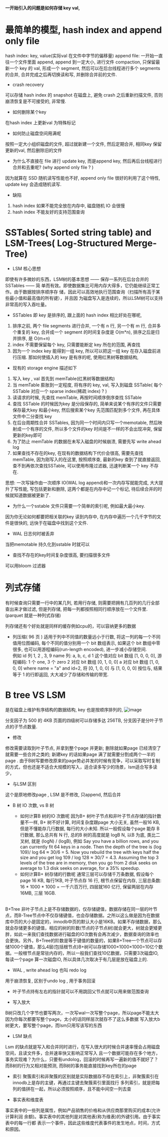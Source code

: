 **一开始引入的问题是如何存储 key val,**
# 最简单的模型, hash index and append only file
hash index: key, value(实际val 在文件中字节的偏移量)
append file: 一开始一直往一个文件里面 append, append 到一定大小, 进行文件 compaction, 只保留最新一个 key 的 val, 形成一个 segment, 然后可以在后台线程进行多个 segments 的合并, 合并完成之后再切换读和写, 并删除合并前的文件. 

* crash recovery

可以存储 hash index 的 snapshot 在磁盘上, 避免 crash 之后重新扫描文件, 否则崩溃恢复是不可接受的, 非常慢. 

* 如何删除某个key

在hash index 上更新val 为特殊标记

* 如何防止磁盘空间用满呢

按照一定大小组织磁盘的文件, 超过就新建一个文件, 然后定期合并, 相同key 保留更新的val, 然后删除旧的文件

* 为什么不直接在 file 进行 update key, 而是append key, 然后再后台线程进行合并和去重呢? (why append only file ? )

因为就算在 SSD 随机读写性能也不好, append only file 很好的利用了这个特性, update key 会造成随机读写. 

* 缺陷
1. hash index 如果不能完全放在内存中, 磁盘随机 IO 会很慢
2. hash index 不能友好的支持范围查询


# SSTables( Sorted string table) and LSM-Trees( Log-Structured Merge-Tree)
* LSM 核心思想

即使有许多微妙的东西，LSM树的基本思想 —— 保存一系列在后台合并的SSTables —— 简
单而有效。即使数据集比可用内存大得多，它仍能继续正常工作。由于数据按排序顺序存
储，因此可以高效地执行范围查询（扫描所有高于某些最小值和最高值的所有键），并且因
为磁盘写入是连续的，所以LSM树可以支持非常高的写入吞吐量。

* SSTables 即 key 是排序的, 跟上面的 hash index 相比好处在哪呢, 

1. 排序之前, 两个 file segments 进行合并, 一个有 n 行, 另一个有 m 行, 合并多个重复的 key, 合并成一个 segment 的时间复杂度是 O(m*n), 排序之后是归并排序, 是 O(m+n)
2. index 不需要保留每个 key, 只需要能断定 key 所在的范围, 再查找
3. 因为一个 index key 能得到一组 key, 所以可以把这一组 key 在存入磁盘前进行压缩. 
那如何使插入的 key 是有序的呢, 使用红黑树等数据结构, 

* 现有的 storage engine 描述如下

1. 写入 key , val 首先到 memTable(红黑树等数据结构)
2. 当 memTable 膨胀到一定程度, 将有序的 key, val, 写入到磁盘 SSTable( 每个 SSTable 对应一个 sparse index(稀疏 index) ? )
3. 读请求的时候, 先查找 memTable, 再按时间顺序倒序查找 SSTable
4. 查找 SSTable 的时候因为key 是分段保存的, 简单来说某个有序的文件只需要保存最大key 和最小key, 然后搜索某个key 先范围匹配到多个文件, 再在具体文件中二分查找 key
4. 在后台周期性合并 SSTables, 因为同一个时间内只写一个memotable, 然后映射成一个有序的文件, 所以多个文件的key 时间是不一样的不会出现冲突, 保留更新的key即可
5. 为了防止 memTable 的数据在未写入磁盘的时候崩溃, 需要先写 write ahead log
6. 如果查找不存在的key, 在现有的数据结构下代价会很高, 需要先查找 memTable, 因为刚写入的在这里, 按照顺序查, 最新的key 查到了就直接返回, 查不到再依次查找SSTable, 可以使用布隆过滤器, 迅速判断某一个 key 不存在. 

思想: 一次写操作由一次顺序 IO(WAL log append)和一次内存写就能完成, 大大提升了写性能, 写包括更新和删除, 这两个都是在内存中记一个标记, 待后续合并的时候就知道数据被更新了.

* 为什么一个sstable 文件只需要一个简单的索引呢, 例如最大最小key.

因为你无论如何都要把相关联的key 读到内存中, 在内存中遍历一个几千字节的文件是很快的, 远快于在磁盘中找到这个文件. 

* WAL 日志何时被丢弃

当把memotable 持久化到sstable 时就可以

* 查找不存在的key时间复杂度很高, 要扫描很多文件

可以用bloom 过滤器
# 列式存储
有时候查询只需要一行中的某几列, 若用行存储, 则需要把拥有几百列的几行全部查出来才做过滤, 但是列存储, 把每一列都按照相同行顺序放在一个文件里. (parquet 就是一种列式存储)

列存储还有个好处就是同样的缓存例如cpu的，可以容纳更多的数据

* 列压缩( 96 页 )
适用于列中不同值的数量远小于行数,  将这一列的每一个不同值用位图编码, 每个不同的值分别用一个 bit 数组表示, 如果这个 bit 数组中零很多, 也可以用游程编码(run-length encoded), 进一步减小存储空间.  
例如 id 列 1, 2 , 3, 9
name 列: a, b, c, d
1 这个值对应 bit 数组 [1, 0, 0, 0], 游程编码: 1 个 one, 3 个 zero
2 对应 bit 数组 [0, 1, 0, 0]
a 对应 bit 数组 [1, 0, 0, 0]
where name = "a" and id=2, 将 [0, 1, 0, 0] 与 [1, 0, 0, 0] 按位与, 结果等于 1 的行即返回, 大大减少了存储和传输的带宽.

# B tree VS LSM 

是在磁盘上维护有序结构的数据结构, key 也是按顺序排列的, 
![image](https://user-images.githubusercontent.com/20329409/212450002-c9c56069-71e2-4f5e-a80a-9cd8d836243d.png)

分支因子为 500 的 4KB 页面的四级树可以存储多达 256TB, 分支因子是分叶子节点的子节点数量.

* 修改

 修改需要读取到叶子节点, 并拿到整个page 并更新; 删除就如果page 已经清空了就需要一些合并之类的; 新建key 的话如果page 满了就需要分割成两个一半的page .
 由于B树写要修改原来的page势必并发的时候有竞争，可以采取写时复制的方式，但也还是不适合大规模的写入，适合读多写少的场景，lsm适合写多读少，


* 与LSM 区别

这个是原地修改page , LSM 是不修改, 只append, 然后合并

* B 树 IO 次数, vs B 树

    * 如何计算B 树的IO 次数呢
 因为B+ 树叶子节点和非叶子节点存储的指针数量不一样, B+ 树不好计算, 时间复杂度跟page 大小无关, 虽然一般16 KB, 但是不懂能存几行数据, 每行的大小未知. 所以一般假设每个page 能存 B 行数据, 那么总共有 N 行, 总的B 树的高度就是 logB N, 以B 为底, 类比二叉树, 就是 (logN) / (logB), 
例如
Say you have a billion rows, and you can currently fit 64 keys in a node. Then the depth of the tree is (log 109)/ log 64 ≈ 30/6 = 5. Now you rebuild the tree with keys half the size and you get log 109 / log 128 ≈ 30/7 = 4.3. Assuming the top 3 levels of the tree are in memory, then you go from 2 disk seeks on average to 1.3 disk seeks on average, for a 35% speedup.
    * 如何计算B+ 树存储的行数呢
    通常三层可以存储千万条数据, 假设每个page 16 KB, 每行1KB, 叶子节点存 16 行, 根节点保留在内存, 三层总条数: 16 * 1000 * 1000 = 一千六百万行, 四层就160 亿行, 保留两层在内存 16MB, 三层 16GB. 
    
</br> 
B+Tree 非叶子节点上是不存储数据的，仅存储键值，数据存储在同一层的叶节点，而B-Tree节点中不仅存储键值，也会存储数据。之所以这么做是因为在数据库中页的大小是固定的，innodb中页的默认大小是16KB。如果不存储数据，那么就会存储更多的键值，相应的树的阶数(节点的子节点树)就会更大，树就会更矮更胖，如此一来我们查找数据进行磁盘的IO次数有会再次减少，数据查询的效率也会更快。另外，B+Tree的阶数是等于键值的数量的，如果B+Tree一个节点可以存储1000个键值，那么4层(包括根节点)B+树可以存储1000×1000×1000=10亿个数据。一般根节点是常驻内存的，所以一般我们查找10亿数据，只需要3次磁盘IO, 每读一个page 算一次磁盘IO, 所以具体几次取决于有几层是放在磁盘上的. 

* WAL , write ahead log 也叫 redo log

用于崩溃恢复, 区别于undo log , 用于事务回滚




* 叶子节点持有左右的指针就可以不用跳回父节点就可以用来做范围查询

* 写入放大

B树只改几个字节也要写两次，一次写wal一次写整个page，所以page不能太大因为你每次都要写整个page，太小的话同样层次就存不了这么多数据
写入放大b树更大，要写整个page，而lsm只用写该写的东西


* LSM 缺点

Lsm 的缺点就是写入和合并同时进行，在写入很大的时候合并速率慢会占用磁盘空间，且读文件多，合并速率快又影响正常写入
且一个数据可能存在多个地方，事务实现难？为什么，只要有undolog，回滚的时候再写一遍新的值不就好了？
而B树的行为又相对能预测, 而B树的事务能直接找到key所在的page

* 索引
聚簇索引和非聚簇的区别就是实际数据存不存在索引上，非聚簇索引在innodb上是存的主键，再通过主键去聚簇索引里面找行
多列索引，就是把每列的值拼在一起，所以必须按照顺序，且不能中间空一列去查


* 事实表和维度表

事实表中的一些列是属性，例如产品销售的价格和从供应商那里购买的成本(允许计算利润
余额)。事实表中的其他列是对其他表(称为维表)的外键引用。由于事实表中的每一行都
表示一个事件，因此这些维度代表事件的发生地点，时间，方式和原因。


